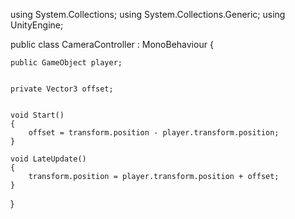 using System.Collections;
using System.Collections.Generic;
using UnityEngine;
 
public class CameraController : MonoBehaviour {

    public GameObject player;


    private Vector3 offset;

   
    void Start()
    {
        offset = transform.position - player.transform.position;
    }

    void LateUpdate()
    {
        transform.position = player.transform.position + offset;
    }
}
